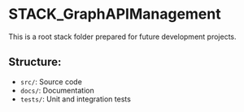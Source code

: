 # STACK_GraphAPIManagement

This is a root stack folder prepared for future development projects.

## Structure:
- `src/`: Source code
- `docs/`: Documentation
- `tests/`: Unit and integration tests
